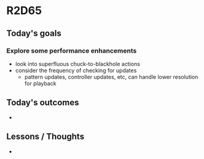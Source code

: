 # R2D65

## Today's goals

### Explore some performance enhancements
- look into superfluous chuck-to-blackhole actions
- consider the frequency of checking for updates
  - pattern updates, controller updates, etc, can handle lower resolution for playback

## Today's outcomes
- 

## Lessons / Thoughts
- 


